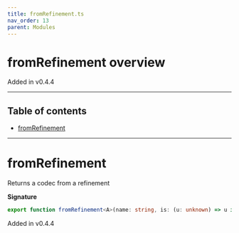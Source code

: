 ```yaml
---
title: fromRefinement.ts
nav_order: 13
parent: Modules
---
```


# fromRefinement overview

Added in v0.4.4

---

<h2 class="text-delta">Table of contents</h2>

- [fromRefinement](#fromrefinement)

---

# fromRefinement

Returns a codec from a refinement

**Signature**

```ts
export function fromRefinement<A>(name: string, is: (u: unknown) => u is A): t.Type<A, A, unknown> { ... }
```

Added in v0.4.4
